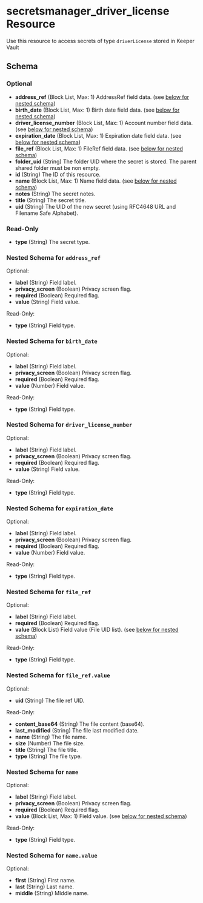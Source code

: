 # secretsmanager_driver_license Resource

Use this resource to access secrets of type `driverLicense` stored in Keeper Vault

## Schema

### Optional

- **address_ref** (Block List, Max: 1) AddressRef field data. (see [below for nested schema](#nestedblock--address_ref))
- **birth_date** (Block List, Max: 1) Birth date field data. (see [below for nested schema](#nestedblock--birth_date))
- **driver_license_number** (Block List, Max: 1) Account number field data. (see [below for nested schema](#nestedblock--driver_license_number))
- **expiration_date** (Block List, Max: 1) Expiration date field data. (see [below for nested schema](#nestedblock--expiration_date))
- **file_ref** (Block List, Max: 1) FileRef field data. (see [below for nested schema](#nestedblock--file_ref))
- **folder_uid** (String) The folder UID where the secret is stored. The parent shared folder must be non empty.
- **id** (String) The ID of this resource.
- **name** (Block List, Max: 1) Name field data. (see [below for nested schema](#nestedblock--name))
- **notes** (String) The secret notes.
- **title** (String) The secret title.
- **uid** (String) The UID of the new secret (using RFC4648 URL and Filename Safe Alphabet).

### Read-Only

- **type** (String) The secret type.

<a id="nestedblock--address_ref"></a>
### Nested Schema for `address_ref`

Optional:

- **label** (String) Field label.
- **privacy_screen** (Boolean) Privacy screen flag.
- **required** (Boolean) Required flag.
- **value** (String) Field value.

Read-Only:

- **type** (String) Field type.

<a id="nestedblock--birth_date"></a>
### Nested Schema for `birth_date`

Optional:

- **label** (String) Field label.
- **privacy_screen** (Boolean) Privacy screen flag.
- **required** (Boolean) Required flag.
- **value** (Number) Field value.

Read-Only:

- **type** (String) Field type.

<a id="nestedblock--driver_license_number"></a>
### Nested Schema for `driver_license_number`

Optional:

- **label** (String) Field label.
- **privacy_screen** (Boolean) Privacy screen flag.
- **required** (Boolean) Required flag.
- **value** (String) Field value.

Read-Only:

- **type** (String) Field type.

<a id="nestedblock--expiration_date"></a>
### Nested Schema for `expiration_date`

Optional:

- **label** (String) Field label.
- **privacy_screen** (Boolean) Privacy screen flag.
- **required** (Boolean) Required flag.
- **value** (Number) Field value.

Read-Only:

- **type** (String) Field type.

<a id="nestedblock--file_ref"></a>
### Nested Schema for `file_ref`

Optional:

- **label** (String) Field label.
- **required** (Boolean) Required flag.
- **value** (Block List) Field value (File UID list). (see [below for nested schema](#nestedblock--file_ref--value))

Read-Only:

- **type** (String) Field type.

<a id="nestedblock--file_ref--value"></a>
### Nested Schema for `file_ref.value`

Optional:

- **uid** (String) The file ref UID.

Read-Only:

- **content_base64** (String) The file content (base64).
- **last_modified** (String) The file last modified date.
- **name** (String) The file name.
- **size** (Number) The file size.
- **title** (String) The file title.
- **type** (String) The file type.

<a id="nestedblock--name"></a>
### Nested Schema for `name`

Optional:

- **label** (String) Field label.
- **privacy_screen** (Boolean) Privacy screen flag.
- **required** (Boolean) Required flag.
- **value** (Block List, Max: 1) Field value. (see [below for nested schema](#nestedblock--name--value))

Read-Only:

- **type** (String) Field type.

<a id="nestedblock--name--value"></a>
### Nested Schema for `name.value`

Optional:

- **first** (String) First name.
- **last** (String) Last name.
- **middle** (String) MIddle name.
